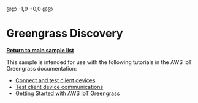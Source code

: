 @@ -1,9 +0,0 @@
# Greengrass Discovery

[**Return to main sample list**](../README.md)

This sample is intended for use with the following tutorials in the AWS IoT Greengrass documentation:

* [Connect and test client devices](https://docs.aws.amazon.com/greengrass/v2/developerguide/client-devices-tutorial.html)
* [Test client device communications](https://docs.aws.amazon.com/greengrass/v2/developerguide/test-client-device-communications.html)
* [Getting Started with AWS IoT Greengrass](https://docs.aws.amazon.com/greengrass/latest/developerguide/gg-gs.html)